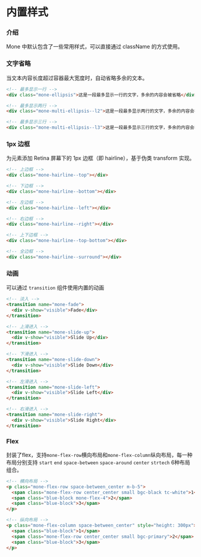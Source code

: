 # 内置样式

### 介绍

Mone 中默认包含了一些常用样式，可以直接通过 className 的方式使用。

### 文字省略

当文本内容长度超过容器最大宽度时，自动省略多余的文本。

```html
<!-- 最多显示一行 -->
<div class="mone-ellipsis">这是一段最多显示一行的文字，多余的内容会被省略</div>

<!-- 最多显示两行 -->
<div class="mone-multi-ellipsis--l2">这是一段最多显示两行的文字，多余的内容会被省略</div>

<!-- 最多显示三行 -->
<div class="mone-multi-ellipsis--l3">这是一段最多显示三行的文字，多余的内容会被省略</div>
```

### 1px 边框

为元素添加 Retina 屏幕下的 1px 边框（即 hairline），基于伪类 transform 实现。

```html
<!-- 上边框 -->
<div class="mone-hairline--top"></div>

<!-- 下边框 -->
<div class="mone-hairline--bottom"></div>

<!-- 左边框 -->
<div class="mone-hairline--left"></div>

<!-- 右边框 -->
<div class="mone-hairline--right"></div>

<!-- 上下边框 -->
<div class="mone-hairline--top-bottom"></div>

<!-- 全边框 -->
<div class="mone-hairline--surround"></div>
```

### 动画

可以通过 `transition` 组件使用内置的动画

```html
<!-- 淡入 -->
<transition name="mone-fade">
  <div v-show="visible">Fade</div>
</transition>

<!-- 上滑进入 -->
<transition name="mone-slide-up">
  <div v-show="visible">Slide Up</div>
</transition>

<!-- 下滑进入 -->
<transition name="mone-slide-down">
  <div v-show="visible">Slide Down</div>
</transition>

<!-- 左滑进入 -->
<transition name="mone-slide-left">
  <div v-show="visible">Slide Left</div>
</transition>

<!-- 右滑进入 -->
<transition name="mone-slide-right">
  <div v-show="visible">Slide Right</div>
</transition>
```

### Flex

封装了flex，支持`mone-flex-row`横向布局和`mone-flex-column`纵向布局，每一种布局分别支持 `start` `end` `space-between` `space-around` `center` `strtech` 6种布局组合。

```html
<!-- 横向布局 -->
<p class="mone-flex-row space-between_center m-b-5">
  <span class="mone-flex-row center_center small bgc-black tc-white">1</span>
  <span class="blue-block mone-flex-4">2</span>
  <span class="blue-block">3</span>
</p>

<!-- 纵向布局 -->
<p class="mone-flex-column space-between_center" style="height: 300px">
  <span class="blue-block">1</span>
  <span class="mone-flex-row center_center small bgc-primary">2</span>
  <span class="blue-block">3</span>
</p>
```
